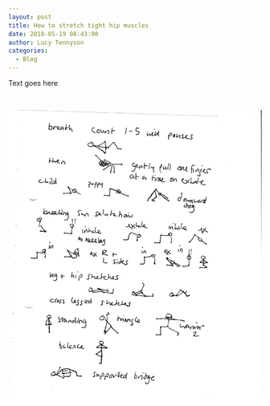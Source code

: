 ```yaml
---
layout: post
title: How to stretch tight hip muscles
date: 2018-05-19 08:43:00
author: Lucy Tennyson
categories:
  - Blog
---
```


Text goes here

&nbsp;

![](/uploads/yogablog18may-2.jpg)